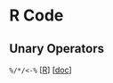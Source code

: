 R Code
======

Unary Operators
---------------

`%/*/<-%`
\[[R](../../WORM/0/PC.SF.AS.SF.LT.HY.PC.R)\]
\[[doc](../../CORM/0/PC.SF.AS.SF.LT.HY.PC.R)\]
